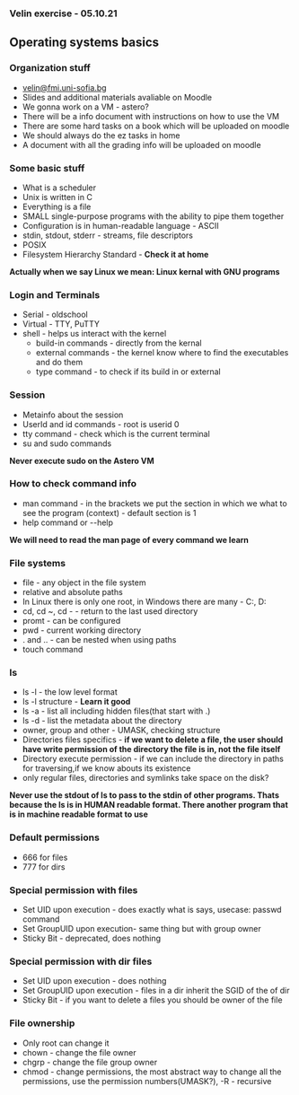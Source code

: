 ### Velin exercise - 05.10.21

## Operating systems basics

### Organization stuff
* velin@fmi.uni-sofia.bg
* Slides and additional materials avaliable on Moodle
* We gonna work on a VM - astero?
* There will be a info document with instructions on how to use the VM
* There are some hard tasks on a book which will be uploaded on moodle
* We should always do the ez tasks in home
* A document with all the grading info will be uploaded on moodle

### Some basic stuff
* What is a scheduler
* Unix is written in C
* Everything is a file
* SMALL single-purpose programs with the ability to pipe them together
* Configuration is in human-readable language - ASCII
* stdin, stdout, stderr - streams, file descriptors
* POSIX
* Filesystem Hierarchy Standard - **Check it at home**

**Actually when we say Linux we mean: Linux kernal with GNU programs**

### Login and Terminals
* Serial - oldschool
* Virtual - TTY, PuTTY
* shell - helps us interact with the kernel
    * build-in commands - directly from the kernal  
    * external commands - the kernel know where to find the executables and do them
    * type command - to check if its build in or external

### Session
* Metainfo about the session
* UserId and id commands - root is userid 0
* tty command - check which is the current terminal
* su and sudo commands

**Never execute sudo on the Astero VM**

### How to check command info
* man command - in the brackets we put the section in which we what to see the
program (context) - default section is 1
* help command or --help

**We will need to read the man page of every command we learn**

### File systems
* file - any object in the file system
* relative and absolute paths
* In Linux there is only one root, in Windows there are many - C:, D:
* cd, cd ~, cd - - return to the last used directory
* promt - can be configured
* pwd - current working directory
* . and .. - can be nested when using paths
* touch command

### ls
* ls -l - the low level format
* ls -l structure - **Learn it good**
* ls -a - list all including hidden files(that start with .)
* ls -d - list the metadata about the directory
* owner, group and other - UMASK, checking structure
* Directories files specifics - **if we want to delete a file, the user should
have write permission of the directory the file is in, not the file itself**
* Directory execute permission - if we can include the directory in paths for
traversing,if we know abouts its existence
* only regular files, directories and symlinks take space on the disk?

**Never use the stdout of ls to pass to the stdin of other programs.
Thats because the ls is in HUMAN readable format. There another program
that is in machine readable format to use**

### Default permissions
* 666 for files
* 777 for dirs

### Special permission with files
* Set UID upon execution - does exactly what is says, usecase: passwd command
* Set GroupUID upon execution- same thing but with group owner
* Sticky Bit - deprecated, does nothing

### Special permission with dir files
* Set UID upon execution - does nothing
* Set GroupUID upon execution - files in a dir inherit the SGID of the of dir
* Sticky Bit - if you want to delete a files you should be owner of the file

### File ownership
* Only root can change it
* chown - change the file owner
* chgrp - change the file group owner
* chmod - change permissions, the most abstract way to change all the
permissions, use the permission numbers(UMASK?), -R - recursive